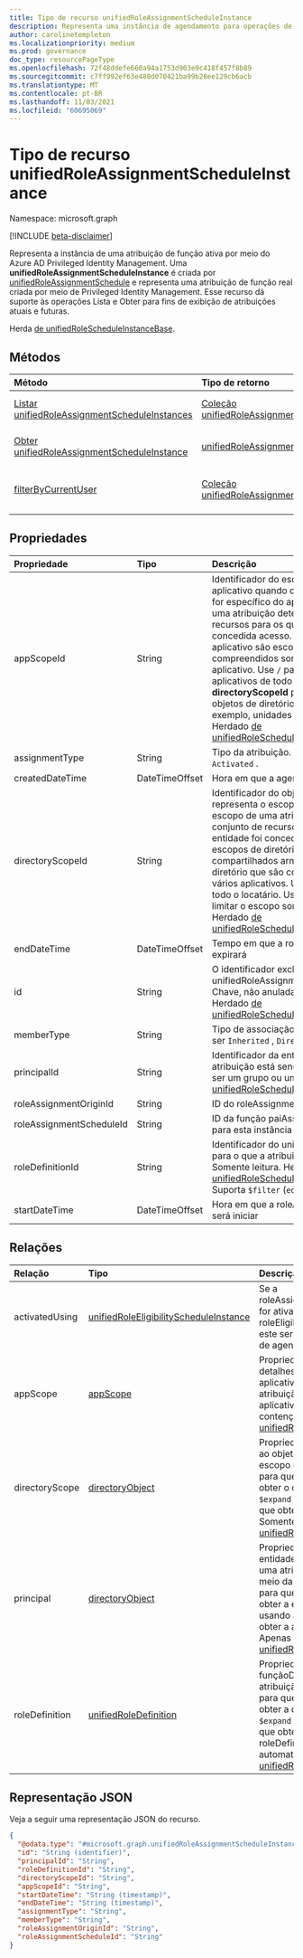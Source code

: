```yaml
---
title: Tipo de recurso unifiedRoleAssignmentScheduleInstance
description: Representa uma instância de agendamento para operações de atribuição de função ativa por meio do Azure AD Privileged Identity Management.
author: carolinetempleton
ms.localizationpriority: medium
ms.prod: governance
doc_type: resourcePageType
ms.openlocfilehash: 72f48ddefe660a94a1753d903e9c418f457f8b89
ms.sourcegitcommit: c7ff992ef63e480d070421ba99b28ee129cb6acb
ms.translationtype: MT
ms.contentlocale: pt-BR
ms.lasthandoff: 11/03/2021
ms.locfileid: "60695069"
---
```

# <a name="unifiedroleassignmentscheduleinstance-resource-type"></a>Tipo de recurso unifiedRoleAssignmentScheduleInstance

Namespace: microsoft.graph 

[!INCLUDE [beta-disclaimer](../../includes/beta-disclaimer.md)]

Representa a instância de uma atribuição de função ativa por meio do Azure AD Privileged Identity Management. Uma **unifiedRoleAssignmentScheduleInstance** é criada por [unifiedRoleAssignmentSchedule](unifiedroleassignmentschedule.md) e representa uma atribuição de função real criada por meio de Privileged Identity Management. Esse recurso dá suporte às operações Lista e Obter para fins de exibição de atribuições atuais e futuras.

Herda [de unifiedRoleScheduleInstanceBase](../resources/unifiedrolescheduleinstancebase.md).

## <a name="methods"></a>Métodos
|Método|Tipo de retorno|Descrição|
|:---|:---|:---|
|[Listar unifiedRoleAssignmentScheduleInstances](../api/unifiedroleassignmentscheduleinstance-list.md)|[Coleção unifiedRoleAssignmentScheduleInstance](../resources/unifiedroleassignmentscheduleinstance.md)|Obter uma lista dos [objetos unifiedRoleAssignmentScheduleInstance](../resources/unifiedroleassignmentscheduleinstance.md) e suas propriedades.|
|[Obter unifiedRoleAssignmentScheduleInstance](../api/unifiedroleassignmentscheduleinstance-get.md)|[unifiedRoleAssignmentScheduleInstance](../resources/unifiedroleassignmentscheduleinstance.md)|Leia as propriedades e as relações de [um objeto unifiedRoleAssignmentScheduleInstance.](../resources/unifiedroleassignmentscheduleinstance.md)|
|[filterByCurrentUser](../api/unifiedroleassignmentscheduleinstance-filterbycurrentuser.md)|[Coleção unifiedRoleAssignmentScheduleInstance](../resources/unifiedroleassignmentscheduleinstance.md)|Obter uma lista dos objetos [unifiedRoleAssignmentScheduleInstance](../resources/unifiedRoleAssignmentScheduleInstance.md) e suas propriedades concedidas a um usuário específico.|

## <a name="properties"></a>Propriedades
|Propriedade|Tipo|Descrição|
|:---|:---|:---|
|appScopeId|String|Identificador do escopo específico do aplicativo quando o escopo de atribuição for específico do aplicativo. O escopo de uma atribuição determina o conjunto de recursos para os quais a entidade foi concedida acesso. Os escopos do aplicativo são escopos definidos e compreendidos somente por esse aplicativo. Use `/` para escopos de aplicativos de todo o locatário. Use **directoryScopeId** para limitar o escopo a objetos de diretório específicos, por exemplo, unidades administrativas. Herdado [de unifiedRoleScheduleInstanceBase](../resources/unifiedrolescheduleinstancebase.md).|
|assignmentType|String|Tipo da atribuição. Pode ser `Assigned` ou `Activated` .|
|createdDateTime|DateTimeOffset|Hora em que a agenda foi criada.|
|directoryScopeId|String|Identificador do objeto directory que representa o escopo da atribuição. O escopo de uma atribuição determina o conjunto de recursos para os quais a entidade foi concedida acesso. Os escopos de diretório são escopos compartilhados armazenados no diretório que são compreendidos por vários aplicativos. Use `/` para escopo de todo o locatário. Use **appScopeId** para limitar o escopo somente a um aplicativo. Herdado [de unifiedRoleScheduleInstanceBase](../resources/unifiedrolescheduleinstancebase.md)|
|endDateTime|DateTimeOffset|Tempo em que a roleAssignmentInstance expirará|
|id|String|O identificador exclusivo para unifiedRoleAssignmentScheduleInstance. Chave, não anulada, somente leitura. Herdado [de unifiedRoleScheduleInstanceBase](../resources/unifiedrolescheduleinstancebase.md)|
|memberType|String|Tipo de associação da atribuição. Pode ser `Inherited` , `Direct` ou `Group` .|
|principalId|String|Identificador da entidade à qual a atribuição está sendo concedida. Pode ser um grupo ou um usuário. Herdado [de unifiedRoleScheduleInstanceBase](../resources/unifiedrolescheduleinstancebase.md)|
|roleAssignmentOriginId|String|ID do roleAssignment no diretório|
|roleAssignmentScheduleId|String|ID da função paiAssignmentSchedule para esta instância|
|roleDefinitionId|String|Identificador do unifiedRoleDefinition para o que a atribuição se destina. Somente leitura. Herdado [de unifiedRoleScheduleInstanceBase](../resources/unifiedrolescheduleinstancebase.md).  <br> Suporta `$filter` (`eq`).|
|startDateTime|DateTimeOffset|Hora em que a roleAssignmentInstance será iniciar|

## <a name="relationships"></a>Relações
|Relação|Tipo|Descrição|
|:---|:---|:---|
|activatedUsing|[unifiedRoleEligibilityScheduleInstance](../resources/unifiedroleeligibilityscheduleinstance.md)|Se a roleAssignmentScheduleInstance for ativada por uma roleEligibilityScheduleRequest, este será o link para a instância de agendamento relacionada.|
|appScope|[appScope](../resources/appscope.md)|Propriedade somente leitura com detalhes do escopo específico do aplicativo quando o escopo de atribuição é específico do aplicativo. Entidade de contenção. Herdado [de unifiedRoleScheduleInstanceBase](../resources/unifiedrolescheduleinstancebase.md)|
|directoryScope|[directoryObject](../resources/directoryobject.md)|Propriedade fazendo referência ao objeto de diretório que é o escopo da atribuição. Fornecido para que os chamadores possam obter o objeto de diretório `$expand` usando ao mesmo tempo que obter a atribuição de função. Somente leitura. Herdado [de unifiedRoleScheduleInstanceBase](../resources/unifiedrolescheduleinstancebase.md)|
|principal|[directoryObject](../resources/directoryobject.md)|Propriedade fazendo referência à entidade que está recebendo uma atribuição de função por meio da solicitação. Fornecido para que os chamadores possam obter a entidade principal `$expand` usando ao mesmo tempo que obter a atribuição de função. Apenas leitura. Herdado [de unifiedRoleScheduleInstanceBase](../resources/unifiedrolescheduleinstancebase.md)|
|roleDefinition|[unifiedRoleDefinition](../resources/unifiedroledefinition.md)|Propriedade indicando a funçãoDefinition para a qual a atribuição se destina. Fornecido para que os chamadores possam obter a definição de função `$expand` usando ao mesmo tempo que obter a atribuição de função. roleDefinition.Id será expandido automaticamente. Herdado [de unifiedRoleScheduleInstanceBase](../resources/unifiedrolescheduleinstancebase.md)|

## <a name="json-representation"></a>Representação JSON
Veja a seguir uma representação JSON do recurso.
<!-- {
  "blockType": "resource",
  "keyProperty": "id",
  "@odata.type": "microsoft.graph.unifiedRoleAssignmentScheduleInstance",
  "baseType": "microsoft.graph.unifiedRoleScheduleInstanceBase",
  "openType": false
}
-->
``` json
{
  "@odata.type": "#microsoft.graph.unifiedRoleAssignmentScheduleInstance",
  "id": "String (identifier)",
  "principalId": "String",
  "roleDefinitionId": "String",
  "directoryScopeId": "String",
  "appScopeId": "String",
  "startDateTime": "String (timestamp)",
  "endDateTime": "String (timestamp)",
  "assignmentType": "String",
  "memberType": "String",
  "roleAssignmentOriginId": "String",
  "roleAssignmentScheduleId": "String"
}
```

